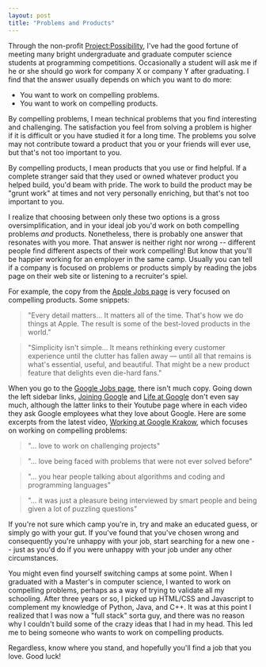 ```yaml
---
layout: post
title: "Problems and Products"
---
```


Through the non-profit [Project:Possibility](http://projectpossibility.org/), I've had the good fortune of meeting many bright undergraduate and graduate computer science students at programming competitions. Occasionally a student will ask me if he or she should go work for company X or company Y after graduating. I find that the answer usually depends on which you want to do more:

* You want to work on compelling problems.
* You want to work on compelling products.

By compelling problems, I mean technical problems that you find interesting and challenging. The satisfaction you feel from solving a problem is higher if it is difficult or you have studied it for a long time. The problems you solve may not contribute toward a product that you or your friends will ever use, but that's not too important to you.

By compelling products, I mean products that you use or find helpful. If a complete stranger said that they used or owned whatever product you helped build, you'd beam with pride. The work to build the product may be "grunt work" at times and not very personally enriching, but that's not too important to you.

I realize that choosing between only these two options is a gross oversimplification, and in your ideal job you'd work on both compelling problems _and_ products. Nonetheless, there is probably one answer that resonates with you more. That answer is neither right nor wrong -- different people find different aspects of their work compelling! But know that you'll be happier working for an employer in the same camp. Usually you can tell if a company is focused on problems or products simply by reading the jobs page on their web site or listening to a recruiter's spiel.

For example, the copy from the [Apple Jobs page](http://www.apple.com/jobs/us/) is very focused on compelling products. Some snippets:

> "Every detail matters... It matters all of the time. That's how we do things at Apple. The result is some of the best-loved products in the world."

> "Simplicity isn't simple... It means rethinking every customer experience until the clutter has fallen away — until all that remains is what's essential, useful, and beautiful. That might be a new product feature that delights even die-hard fans."

When you go to the [Google Jobs page](http://www.google.com/intl/en/jobs/index.html), there isn't much copy. Going down the left sidebar links, [Joining Google](http://www.google.com/intl/en/jobs/joininggoogle/index.html) and [Life at Google](http://www.google.com/intl/en/jobs/lifeatgoogle/index.html) don't even say much, although the latter links to their Youtube page where in each video they ask Google employees what they love about Google. Here are some excerpts from the latest video, [Working at Google Krakow](http://www.youtube.com/watch?v=bfGwDnrR4-o), which focuses on working on compelling problems:

> "... love to work on challenging projects"

> "... love being faced with problems that were not ever solved before"

> "... you hear people talking about algorithms and coding and programming languages"

> "... it was just a pleasure being interviewed by smart people and being given a lot of puzzling questions"

If you're not sure which camp you're in, try and make an educated guess, or simply go with your gut. If you've found that you've chosen wrong and consequently you're unhappy with your job, start searching for a new one -- just as you'd do if you were unhappy with your job under any other circumstances. 

You might even find yourself switching camps at some point. When I graduated with a Master's in computer science, I wanted to work on compelling problems, perhaps as a way of trying to validate all my schooling. After three years or so, I picked up HTML/CSS and Javascript to complement my knowledge of Python, Java, and C++. It was at this point I realized that I was now a "full stack" sorta guy, and there was no reason why I couldn't build some of the crazy ideas that I had in my head. This led me to being someone who wants to work on compelling products.

Regardless, know where you stand, and hopefully you'll find a job that you love. Good luck!
